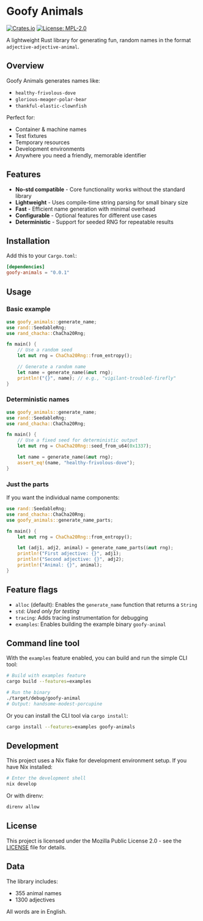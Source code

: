# Goofy Animals

[![Crates.io](https://img.shields.io/crates/v/goofy-animals)](https://crates.io/crates/goofy-animals)
[![License: MPL-2.0](https://img.shields.io/badge/License-MPL_2.0-brightgreen.svg)](https://github.com/ZentriaMC/goofy-animals/blob/main/LICENSE)

A lightweight Rust library for generating fun, random names in the format `adjective-adjective-animal`.

## Overview

Goofy Animals generates names like:

- `healthy-frivolous-dove`
- `glorious-meager-polar-bear`
- `thankful-elastic-clownfish`

Perfect for:

- Container & machine names
- Test fixtures
- Temporary resources
- Development environments
- Anywhere you need a friendly, memorable identifier

## Features

- **No-std compatible** - Core functionality works without the standard library
- **Lightweight** - Uses compile-time string parsing for small binary size
- **Fast** - Efficient name generation with minimal overhead
- **Configurable** - Optional features for different use cases
- **Deterministic** - Support for seeded RNG for repeatable results

## Installation

Add this to your `Cargo.toml`:

```toml
[dependencies]
goofy-animals = "0.0.1"
```

## Usage

### Basic example

```rust
use goofy_animals::generate_name;
use rand::SeedableRng;
use rand_chacha::ChaCha20Rng;

fn main() {
    // Use a random seed
    let mut rng = ChaCha20Rng::from_entropy();

    // Generate a random name
    let name = generate_name(&mut rng);
    println!("{}", name); // e.g., "vigilant-troubled-firefly"
}
```

### Deterministic names

```rust
use goofy_animals::generate_name;
use rand::SeedableRng;
use rand_chacha::ChaCha20Rng;

fn main() {
    // Use a fixed seed for deterministic output
    let mut rng = ChaCha20Rng::seed_from_u64(0x1337);

    let name = generate_name(&mut rng);
    assert_eq!(name, "healthy-frivolous-dove");
}
```

### Just the parts

If you want the individual name components:

```rust
use rand::SeedableRng;
use rand_chacha::ChaCha20Rng;
use goofy_animals::generate_name_parts;

fn main() {
    let mut rng = ChaCha20Rng::from_entropy();

    let (adj1, adj2, animal) = generate_name_parts(&mut rng);
    println!("First adjective: {}", adj1);
    println!("Second adjective: {}", adj2);
    println!("Animal: {}", animal);
}
```

## Feature flags

- `alloc` (default): Enables the `generate_name` function that returns a `String`
- `std`: _Used only for testing_
- `tracing`: Adds tracing instrumentation for debugging
- `examples`: Enables building the example binary `goofy-animal`

## Command line tool

With the `examples` feature enabled, you can build and run the simple CLI tool:

```bash
# Build with examples feature
cargo build --features=examples

# Run the binary
./target/debug/goofy-animal
# Output: handsome-modest-porcupine
```

Or you can install the CLI tool via `cargo install`:

```bash
cargo install --features=examples goofy-animals
```

## Development

This project uses a Nix flake for development environment setup. If you have Nix installed:

```bash
# Enter the development shell
nix develop
```

Or with direnv:

```bash
direnv allow
```

## License

This project is licensed under the Mozilla Public License 2.0 - see the [LICENSE](/LICENSE) file for details.

## Data

The library includes:

- 355 animal names
- 1300 adjectives

All words are in English.